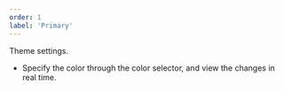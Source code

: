 ```yaml
---
order: 1
label: 'Primary'
---
```


Theme settings.

- Specify the color through the color selector, and view the changes in real time.
